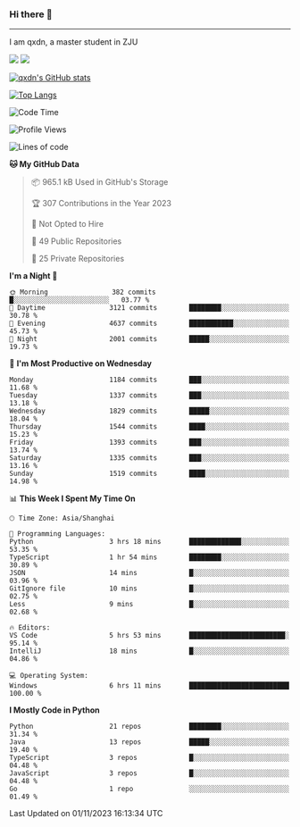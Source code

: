 ### Hi there 👋
---

I am qxdn, a master student in ZJU

[![](https://img.shields.io/badge/blog-qxdn-brightgreen?style=for-the-badge&logo=hexo)](https://qianxu.run) [![](https://img.shields.io/badge/bilibili-qxdn-ff69b4?style=for-the-badge&logo=Bilibili)](https://space.bilibili.com/11674667)


[![qxdn's GitHub stats](https://github-readme-stats.vercel.app/api?username=qxdn&count_private=true&show_icons=true)](https://github.com/qxdn)

[![Top Langs](https://github-readme-stats.vercel.app/api/top-langs/?username=qxdn&layout=compact)](https://github.com/qxdn)

<!--START_SECTION:waka-->
![Code Time](http://img.shields.io/badge/Code%20Time-1%2C231%20hrs%2050%20mins-blue)

![Profile Views](http://img.shields.io/badge/Profile%20Views-0-blue)

![Lines of code](https://img.shields.io/badge/From%20Hello%20World%20I%27ve%20Written-10.9%20million%20lines%20of%20code-blue)

**🐱 My GitHub Data** 

> 📦 965.1 kB Used in GitHub's Storage 
 > 
> 🏆 307 Contributions in the Year 2023
 > 
> 🚫 Not Opted to Hire
 > 
> 📜 49 Public Repositories 
 > 
> 🔑 25 Private Repositories 
 > 
**I'm a Night 🦉** 

```text
🌞 Morning                382 commits         █░░░░░░░░░░░░░░░░░░░░░░░░   03.77 % 
🌆 Daytime                3121 commits        ████████░░░░░░░░░░░░░░░░░   30.78 % 
🌃 Evening                4637 commits        ███████████░░░░░░░░░░░░░░   45.73 % 
🌙 Night                  2001 commits        █████░░░░░░░░░░░░░░░░░░░░   19.73 % 
```
📅 **I'm Most Productive on Wednesday** 

```text
Monday                   1184 commits        ███░░░░░░░░░░░░░░░░░░░░░░   11.68 % 
Tuesday                  1337 commits        ███░░░░░░░░░░░░░░░░░░░░░░   13.18 % 
Wednesday                1829 commits        █████░░░░░░░░░░░░░░░░░░░░   18.04 % 
Thursday                 1544 commits        ████░░░░░░░░░░░░░░░░░░░░░   15.23 % 
Friday                   1393 commits        ███░░░░░░░░░░░░░░░░░░░░░░   13.74 % 
Saturday                 1335 commits        ███░░░░░░░░░░░░░░░░░░░░░░   13.16 % 
Sunday                   1519 commits        ████░░░░░░░░░░░░░░░░░░░░░   14.98 % 
```


📊 **This Week I Spent My Time On** 

```text
🕑︎ Time Zone: Asia/Shanghai

💬 Programming Languages: 
Python                   3 hrs 18 mins       █████████████░░░░░░░░░░░░   53.35 % 
TypeScript               1 hr 54 mins        ████████░░░░░░░░░░░░░░░░░   30.89 % 
JSON                     14 mins             █░░░░░░░░░░░░░░░░░░░░░░░░   03.96 % 
GitIgnore file           10 mins             █░░░░░░░░░░░░░░░░░░░░░░░░   02.75 % 
Less                     9 mins              █░░░░░░░░░░░░░░░░░░░░░░░░   02.68 % 

🔥 Editors: 
VS Code                  5 hrs 53 mins       ████████████████████████░   95.14 % 
IntelliJ                 18 mins             █░░░░░░░░░░░░░░░░░░░░░░░░   04.86 % 

💻 Operating System: 
Windows                  6 hrs 11 mins       █████████████████████████   100.00 % 
```

**I Mostly Code in Python** 

```text
Python                   21 repos            ████████░░░░░░░░░░░░░░░░░   31.34 % 
Java                     13 repos            █████░░░░░░░░░░░░░░░░░░░░   19.40 % 
TypeScript               3 repos             █░░░░░░░░░░░░░░░░░░░░░░░░   04.48 % 
JavaScript               3 repos             █░░░░░░░░░░░░░░░░░░░░░░░░   04.48 % 
Go                       1 repo              ░░░░░░░░░░░░░░░░░░░░░░░░░   01.49 % 
```




 Last Updated on 01/11/2023 16:13:34 UTC
<!--END_SECTION:waka-->

<!--
**qxdn/qxdn** is a ✨ _special_ ✨ repository because its `README.md` (this file) appears on your GitHub profile.

Here are some ideas to get you started:

- 🔭 I’m currently working on ...
- 🌱 I’m currently learning ...
- 👯 I’m looking to collaborate on ...
- 🤔 I’m looking for help with ...
- 💬 Ask me about ...
- 📫 How to reach me: ...
- 😄 Pronouns: ...
- ⚡ Fun fact: ...
-->
